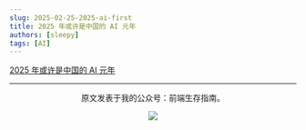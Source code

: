 ```yaml
---
slug: 2025-02-25-2025-ai-first
title: 2025 年或许是中国的 AI 元年
authors: [sleepy]
tags: [AI]
---
```


[2025 年或许是中国的 AI 元年](https://mp.weixin.qq.com/s/aY6Kpx_o8Yvoy5N2FUvp-Q)

---

<div align="center">
  <p>原文发表于我的公众号：前端生存指南。</p>
  <img src="https://cloud-minapp-47803.cloud.ifanrusercontent.com/1tvAM68Cvrx3bfLR.jpg" style={{ width: '180px' }} />
</div>